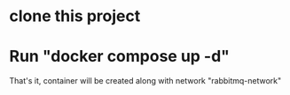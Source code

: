 # clone this project
# Run "docker compose up -d"
That's it, container will be created along with network "rabbitmq-network"
